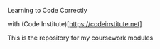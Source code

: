 Learning to Code Correctly

with (Code Institute)[https://codeinstitute.net]

This is the repository for my coursework modules